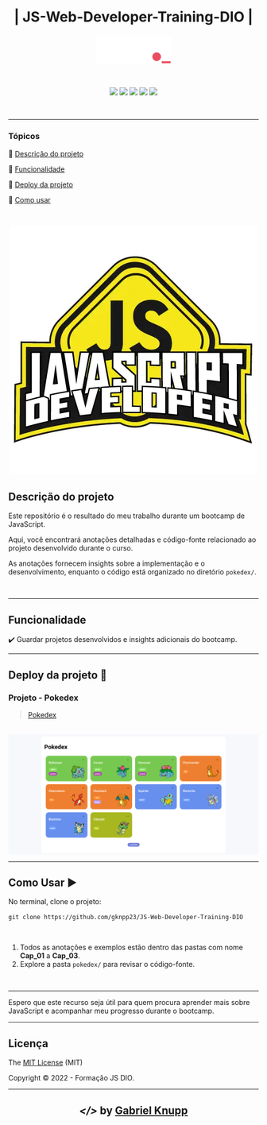 <h1 align="center">| JS-Web-Developer-Training-DIO  |</h1> 
<p align="center"><img src="img/DIO.png"  width="150"></p>
<br>
<p align="center">
  <img src="https://img.shields.io/static/v1?label=HTML&message=language&color=orange&style=for-the-badge&logo=HTML5"/>
  <img src="https://img.shields.io/static/v1?label=CSS&message=style sheets&color=blue&style=for-the-badge&logo=CSS3"/>
  <img src="https://img.shields.io/static/v1?label=JS&message=programming language&color=yellow&style=for-the-badge&logo=Javascript"/>
  <img src="http://img.shields.io/static/v1?label=License&message=MIT&color=green&style=for-the-badge"/>
  <img src="http://img.shields.io/static/v1?label=STATUS&message=CONCLUIDO&color=GREEN&style=for-the-badge"/>
</p>
<br>
<hr>


### Tópicos 

:small_blue_diamond: [Descrição do projeto](#descrição-do-projeto)

:small_blue_diamond: [Funcionalidade](#funcionalidade)

:small_blue_diamond: [Deploy da projeto](#deploy-da-aplicação-dash)

:small_blue_diamond: [Como usar](#como-rodar-a-aplicação-arrow_forward)

<br>
<p align="center"><img src="img/JS.webp"  width="500"></p>


## Descrição do projeto 
<p> 
  Este repositório é o resultado do meu trabalho durante um bootcamp de JavaScript.  
  
  Aqui, você encontrará anotações detalhadas e código-fonte relacionado ao projeto desenvolvido durante o curso.

  
  As anotações fornecem insights sobre a implementação e o desenvolvimento, enquanto o código está organizado no diretório `pokedex/`.
</p>


<br>

<hr>

## Funcionalidade

:heavy_check_mark: Guardar projetos desenvolvidos  e insights adicionais do bootcamp.

<hr>

## Deploy da projeto :dash:

###   Projeto - Pokedex
> [Pokedex](https://pokedex-project-dio.netlify.app/)
<br>
<img src="img/pokedex.png" align="center" width="1200">

<br>

<hr>

## Como Usar :arrow_forward:

No terminal, clone o projeto: 

```
git clone https://github.com/gknpp23/JS-Web-Developer-Training-DIO
```
<br>

1. Todos as anotações e exemplos estão dentro das pastas com nome **Cap_01** a **Cap_03**.
2. Explore a pasta `pokedex/` para revisar o código-fonte.


<br>

<hr>

Espero que este recurso seja útil para quem procura aprender mais sobre JavaScript e acompanhar meu progresso durante o bootcamp.

<hr>

## Licença 

The [MIT License]() (MIT)

Copyright :copyright: 2022 - Formação JS DIO.

<hr>

<h2 align="center"> <em>&lt;/&gt;</em>  by <a href=https://github.com/gknpp23" target="_blank">Gabriel Knupp</a> </h2>

